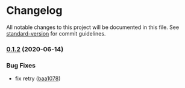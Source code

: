 # Changelog

All notable changes to this project will be documented in this file. See [standard-version](https://github.com/conventional-changelog/standard-version) for commit guidelines.

### [0.1.2](https://github.com/AlexanderTserkovniy/mars/compare/v0.1.1...v0.1.2) (2020-06-14)


### Bug Fixes

* fix retry ([baa1078](https://github.com/AlexanderTserkovniy/mars/commit/baa1078ac2a77d65835477c11021aaec206c2782))
